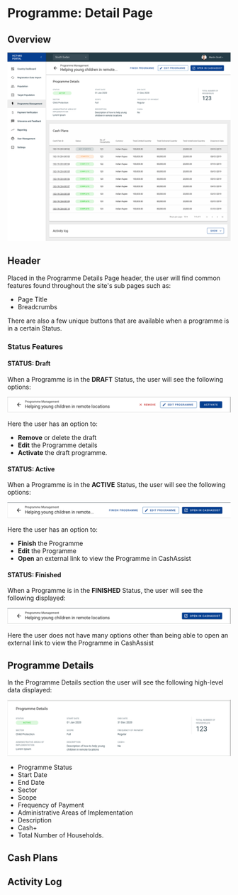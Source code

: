 # Programme: Detail Page

## Overview

![](../../../.gitbook/assets/image-2020-01-06-at-1.05.09-pm.png)

## Header

Placed in the Programme Details Page header, the user will find common features found throughout the site's sub pages such as:

* Page Title
* Breadcrumbs

There are also a few unique buttons that are available when a programme is in a certain Status.

### Status Features

#### STATUS: Draft

When a Programme is in the **DRAFT** Status, the user will see the following options:

![Header features for DRAFT Programme](../../../.gitbook/assets/image-2020-01-06-at-1.10.10-pm.png)

Here the user has an option to:

* **Remove** or delete the draft
* **Edit** the Programme details
* **Activate** the draft programme. 

#### 

#### STATUS: Active

When a Programme is in the **ACTIVE** Status, the user will see the following options:

![](../../../.gitbook/assets/image-2020-01-06-at-1.15.27-pm.png)

Here the user has an option to:

* **Finish** the Programme
* **Edit** the Programme
* **Open** an external link to view the Programme in CashAssist



#### STATUS: Finished

When a Programme is in the **FINISHED** Status, the user will see the following displayed:

![](../../../.gitbook/assets/image-2020-01-06-at-1.20.27-pm.png)

Here the user does not have many options other than being able to open an external link to view the Programme in CashAssist

## Programme Details

In the Programme Details section the user will see the following high-level data displayed:

![](../../../.gitbook/assets/image-2020-01-06-at-1.25.33-pm.png)

* Programme Status
* Start Date
* End Date
* Sector
* Scope
* Frequency of Payment
* Administrative Areas of Implementation
* Description
* Cash+
* Total Number of Households.

## Cash Plans



## Activity Log

